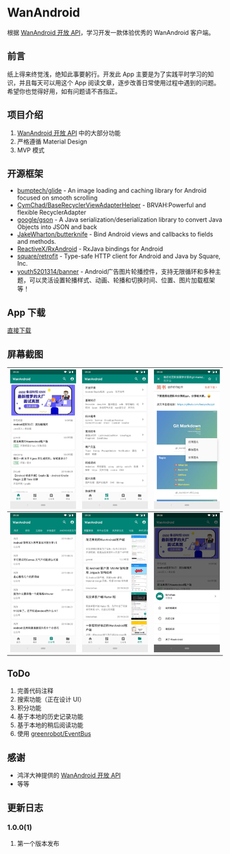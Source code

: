 # WanAndroid
根据 [WanAndroid 开放 API](https://www.wanandroid.com/blog/show/2)，学习开发一款体验优秀的 WanAndroid 客户端。

## 前言
纸上得来终觉浅，绝知此事要躬行。开发此 App 主要是为了实践平时学习的知识，并且每天可以用这个 App 阅读文章，逐步改善日常使用过程中遇到的问题。希望你也觉得好用，如有问题请不吝指正。

## 项目介绍
1. [WanAndroid 开放 API](https://www.wanandroid.com/blog/show/2) 中的大部分功能
2. 严格遵循 Material Design
3. MVP 模式

## 开源框架
- [bumptech/glide](https://github.com/bumptech/glide) - An image loading and caching library for Android focused on smooth scrolling
- [CymChad/BaseRecyclerViewAdapterHelper](https://github.com/CymChad/BaseRecyclerViewAdapterHelper) - BRVAH:Powerful and flexible RecyclerAdapter
- [google/gson](https://github.com/google/gson) - A Java serialization/deserialization library to convert Java Objects into JSON and back
- [JakeWharton/butterknife](https://github.com/JakeWharton/butterknife) - Bind Android views and callbacks to fields and methods.
- [ReactiveX/RxAndroid](https://github.com/ReactiveX/RxAndroid) - RxJava bindings for Android
- [square/retrofit](https://github.com/square/retrofit) - Type-safe HTTP client for Android and Java by Square, Inc.
- [youth5201314/banner](https://github.com/youth5201314/banner) - Android广告图片轮播控件，支持无限循环和多种主题，可以灵活设置轮播样式、动画、轮播和切换时间、位置、图片加载框架等！

## App 下载
[直接下载](https://github.com/lizhehan/MyResource/raw/master/WanAndroid/apks/com.lizhehan.wanandroid-v1.0.0.apk)

## 屏幕截图
| ![WanAndroid_home.jpg](https://github.com/lizhehan/MyResource/raw/master/WanAndroid/pictures/WanAndroid_home.jpg "WanAndroid_home.jpg") | ![WanAndroid_tree.jpg](https://github.com/lizhehan/MyResource/raw/master/WanAndroid/pictures/WanAndroid_tree.jpg "WanAndroid_tree.jpg") | ![WanAndroid_webview.jpg](https://github.com/lizhehan/MyResource/raw/master/WanAndroid/pictures/WanAndroid_webview.jpg "WanAndroid_webview.jpg") |
| - | - | - |
| ![WanAndroid_wxarticle.jpg](https://github.com/lizhehan/MyResource/raw/master/WanAndroid/pictures/WanAndroid_wxarticle.jpg "WanAndroid_wxarticle.jpg") | ![WanAndroid_project.jpg](https://github.com/lizhehan/MyResource/raw/master/WanAndroid/pictures/WanAndroid_project.jpg "WanAndroid_project.jpg") | ![WanAndroid_main.jpg](https://github.com/lizhehan/MyResource/raw/master/WanAndroid/pictures/WanAndroid_main.jpg "WanAndroid_main.jpg") |

## ToDo
1. 完善代码注释
2. 搜索功能（正在设计 UI）
3. 积分功能
4. 基于本地的历史记录功能
5. 基于本地的稍后阅读功能
6. 使用 [greenrobot/EventBus](https://github.com/greenrobot/EventBus)

## 感谢
- 鸿洋大神提供的 [WanAndroid 开放 API](https://www.wanandroid.com/blog/show/2)
- 等等

## 更新日志
### 1.0.0(1)
1. 第一个版本发布
